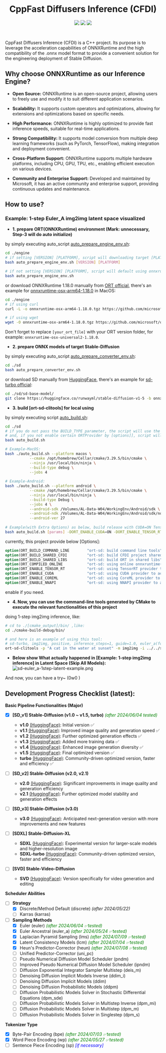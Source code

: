 <h1 align="center">CppFast Diffusers Inference (CFDI)</h1>

<p align="center">
  <a href="#"><img src="https://img.shields.io/badge/Open_Source-❤️-FDA599?"/></a>
  <a href="/LICENSE"><img src="https://img.shields.io/badge/License-GNU_GPLv3-F4E28D"/></a>
  <a href="https://github.com/Windsander/CFDI-StableDiffusionONNXFast/issues"><img src="https://img.shields.io/github/issues/Windsander/CFDI-StableDiffusionONNXFast/issues"/></a>
</p>

<br>

CppFast Diffusers Inference (CFDI) is a C++ project. Its purpose is to leverage the acceleration capabilities of ONNXRuntime and the high compatibility of the .onnx model format to provide a convenient solution for the engineering deployment of Stable Diffusion.

## Why choose ONNXRuntime as our Inference Engine?

- **Open Source:** ONNXRuntime is an open-source project, allowing users to freely use and modify it to suit different application scenarios.

- **Scalability:** It supports custom operators and optimizations, allowing for extensions and optimizations based on specific needs.

- **High Performance:** ONNXRuntime is highly optimized to provide fast inference speeds, suitable for real-time applications.

- **Strong Compatibility:** It supports model conversion from multiple deep learning frameworks (such as PyTorch, TensorFlow), making integration and deployment convenient.

- **Cross-Platform Support:** ONNXRuntime supports multiple hardware platforms, including CPU, GPU, TPU, etc., enabling efficient execution on various devices.

- **Community and Enterprise Support:** Developed and maintained by Microsoft, it has an active community and enterprise support, providing continuous updates and maintenance.

## How to use?

### Example: 1-step Euler_A img2img latent space visualized

- **1. prepare ORT(ONNXRuntime) environment (Mark: unnecessary, Step-3 will do auto initialize)**
 
by simply executing auto_script [auto_prepare_engine_env.sh](engine%2Fauto_prepare_engine_env.sh):
```bash
cd ./engine
# if setting [VERSION] [PLATFORM], script will downloading target [PLATFORM] ORT, like onnxruntime-linux-x64-1.18.0.tgz at official
bash auto_prepare_engine_env.sh [VERSION] [PLATFORM]

# if not setting [VERSION] [PLATFORM], script will default using onnxruntime-osx-arm64-1.18.0, so be careful!!!
bash auto_prepare_engine_env.sh
```

or download ONNXRuntime 1.18.0 manually from [ORT official](https://github.com/microsoft/onnxruntime/releases/v1.18.0/), there's an example for [onnxruntime-osx-arm64-1.18.0](https://github.com/microsoft/onnxruntime/releases/download/v1.18.0/onnxruntime-osx-arm64-1.18.0.tgz) in MacOS:
```bash
cd ./engine
# if using curl
curl -L -o onnxruntime-osx-arm64-1.18.0.tgz https://github.com/microsoft/onnxruntime/releases/download/v1.18.0/onnxruntime-osx-arm64-1.18.0.tgz

# if using wget
wget -O onnxruntime-osx-arm64-1.18.0.tgz https://github.com/microsoft/onnxruntime/releases/download/v1.18.0/onnxruntime-osx-arm64-1.18.0.tgz
```

Don't forget to replace `[your_ort_file]` with your ORT version folder, for example: `onnxruntime-osx-universal2-1.18.0`.

- **2. prepare ONNX models of target Stable-Diffusion**

by simply executing auto_script [auto_prepare_converter_env.sh](sd%2Fauto_prepare_converter_env.sh):
```bash
cd ./sd
bash auto_prepare_converter_env.sh
```

or download SD manually from [HuggingFace](https://huggingface.co), there's an example for [sd-turbo official](https://huggingface.co/stabilityai/sdxl-turbo/tree/main):

```bash
cd ./sd/sd-base-model/
git clone https://huggingface.co/runwayml/stable-diffusion-v1-5 -b onnx onnx-official-sd-v15/
```

- **3. build [ort-sd-clitools] for local using**

by simply executing script [auto_build.sh](auto_build.sh):
```bash
cd ./sd
# if you do not pass the BUILD_TYPE parameter, the script will use the default Debug build type.
# and, if you not enable certain ORTProvider by [options]], script will choose default ORTProvider by platform
bash auto_build.sh

# Example-MacOS:
bash ./auto_build.sh --platform macos \
           --cmake /opt/homebrew/Cellar/cmake/3.29.5/bin/cmake \
           --ninja /usr/local/bin/ninja \
           --build-type debug \
           --jobs 4
           
# Example-Android:
bash ./auto_build.sh --platform android \
           --cmake /opt/homebrew/Cellar/cmake/3.29.5/bin/cmake \
           --ninja /usr/local/bin/ninja \
           --build-type Debug \
           --jobs 4 \
           --android-sdk /Volumes/AL-Data-W04/WorkingEnv/Android/sdk \
           --android-ndk /Volumes/AL-Data-W04/WorkingEnv/Android/sdk/ndk/26.1.10909125 \
           --android-ver 27
           
# Example(with Extra Options) as below, build release with CUDA=ON TensorRT=ON
bash auto_build.sh [params] -DORT_ENABLE_CUDA=ON -DORT_ENABLE_TENSOR_RT=ON
```

currently, this project provide below [Options]:
```cmake
option(ORT_BUILD_COMMAND_LINE        "ort-sd: build command line tools" ${SD_STANDALONE})
option(ORT_BUILD_SHARED_CFDI         "ort-sd: build CFDI project shared libs" OFF)
option(ORT_BUILD_SHARED_LIBS         "ort-sd: build ORT in shared libs" OFF)
option(ORT_COMPILED_ONLINE           "ort-sd: using online onnxruntime(ort), otherwise local build" ${SD_ORT_ONLINE_AVAIL})
option(ORT_ENABLE_TENSOR_RT          "ort-sd: using TensorRT provider to accelerate inference" ${DEFAULT_TRT_STATE})
option(ORT_ENABLE_CUDA               "ort-sd: using CUDA provider to accelerate inference" ${DEFAULT_CUDA_STATE})
option(ORT_ENABLE_COREML             "ort-sd: using CoreML provider to accelerate inference" ${DEFAULT_COREML_STATE})
option(ORT_ENABLE_NNAPI              "ort-sd: using NNAPI provider to accelerate inference" ${DEFAULT_NNAPI_STATE})
```
enable if you need.

- **4. Now, you can use the command-line tools generated by CMake to execute the relevant functionalities of this project**

doing 1-step img2img inference, like:
```bash
# cd to ./[cmake_output]/bin/ ,like: 
cd ./cmake-build-debug/bin/

# and here is an example of using this tool:
# sd-turbo, img2img, positive, inference_steps=1, guide=1.0, euler_a(for 1-step purpose)
ort-sd-clitools -p "A cat in the water at sunset" -m img2img -i ../../sd/io-test/input-test.png -o ../../sd/io-test/output.png -w 512 -h 512 -c 3 --seed 15.0 --dims 1024 --clip ../../sd/sd-base-model/onnx-sd-turbo/text_encoder/model.onnx --unet ../../sd/sd-base-model/onnx-sd-turbo/unet/model.onnx --vae-encoder ../../sd/sd-base-model/onnx-sd-turbo/vae_encoder/model.onnx --vae-decoder ../../sd/sd-base-model/onnx-sd-turbo/vae_decoder/model.onnx --dict ../../sd/sd-dictionary/vocab.txt --beta-start 0.00085 --beta-end 0.012 --beta scaled_linear --alpha cos --scheduler euler_a --predictor epsilon --tokenizer bpe --train-steps 1000 --token-idx-num 49408 --token-length 77 --token-border 1.0 --gain 1.1 --decoding 0.18215 --guidance 1.0 --steps 1 -v
```

- **Below show What actually happened in [Example: 1-step img2img inference] in Latent Space (Skip All Models):**
![sd-euler_a-1step-latent-example.png](sd%2Fio-examples%2Fsd-euler_a-1step-latent-example.png)

And now, you can have a try~ (0w0 )

## Development Progress Checklist (latest):

**Basic Pipeline Functionalities (Major)**
- [x] **[SD_v1] Stable-Diffusion (v1.0 ~ v1.5, turbo)** <span style="color:green;">_(after 2024/06/04 tested)_</span>
    - **v1.0** [(HuggingFace)](https://huggingface.co/CompVis/stable-diffusion): Initial version ✅
    - **v1.1** [(HuggingFace)](https://huggingface.co/CompVis/stable-diffusion-v-1-1): Improved image quality and generation speed ✅
    - **v1.2** [(HuggingFace)](https://huggingface.co/CompVis/stable-diffusion-v-1-2): Further optimized generation effects ✅
    - **v1.3** [(HuggingFace)](https://huggingface.co/CompVis/stable-diffusion-v-1-3): Added more training data ✅
    - **v1.4** [(HuggingFace)](https://huggingface.co/CompVis/stable-diffusion-v-1-4): Enhanced image generation diversity ✅
    - **v1.5** [(HuggingFace)](https://huggingface.co/runwayml/stable-diffusion-v1-5): Final optimized version ✅
    - **turbo** [(HuggingFace)](https://huggingface.co/stabilityai/sd-turbo): Community-driven optimized version, faster and efficiency ✅

- [ ] **[SD_v2] Stable-Diffusion (v2.0, v2.1)**
    - **v2.0** [(HuggingFace)](https://huggingface.co/stabilityai/stable-diffusion-2): Significant improvements in image quality and generation efficiency
    - **v2.1** [(HuggingFace)](https://huggingface.co/stabilityai/stable-diffusion-2-1): Further optimized model stability and generation effects

- [ ] **[SD_v3] Stable-Diffusion (v3.0)**
    - **v3.0** [(HuggingFace)](https://huggingface.co/stabilityai/stable-diffusion-3): Anticipated next-generation version with more improvements and new features

- [ ] **[SDXL] Stable-Diffusion-XL**
    - **SDXL** [(HuggingFace)](https://huggingface.co/stabilityai/stable-diffusion-xl): Experimental version for larger-scale models and higher-resolution image
    - **SDXL-turbo** [(HuggingFace)](https://huggingface.co/stabilityai/sdxl-turbo): Community-driven optimized version, faster and efficiency

- [ ] **[SVD] Stable-Video-Diffusion**
    - **SVD** [(HuggingFace)](https://huggingface.co/stabilityai/stable-video-diffusion): Version specifically for video generation and editing

**Scheduler Abilities**
- [ ] **Strategy**
    - [x] Discrete/Method Default (discrete) _(after 2024/05/22)_
    - [ ] Karras (karras)

- [ ] **Sampling Methods**
    - [x] Euler (euler) <span style="color:green;">_(after 2024/06/04 ✅tested)_</span> 
    - [x] Euler Ancestral (euler_a) <span style="color:green;">_(after 2024/05/24 ✅tested)_</span>
    - [x] Laplacian Pyramid Sampling (lms) <span style="color:green;">_(after 2024/07/09 ✅tested)_</span>
    - [x] Latent Consistency Models (lcm) <span style="color:green;">_(after 2024/07/04 ✅tested)_</span>
    - [x] Heun's Predictor-Corrector (heun) <span style="color:green;">_(after 2024/07/08 ✅tested)_</span>
    - [ ] Unified Predictor-Corrector (uni_pc)
    - [ ] Pseudo Numerical Diffusion Model Scheduler (pndm)
    - [ ] Improved Pseudo Numerical Diffusion Model Scheduler (ipndm)
    - [ ] Diffusion Exponential Integrator Sampler Multistep (deis_m)
    - [ ] Denoising Diffusion Implicit Models Inverse (ddim_i)
    - [ ] Denoising Diffusion Implicit Models (ddim)
    - [ ] Denoising Diffusion Probabilistic Models (ddpm)
    - [ ] Diffusion Probabilistic Models Solver in Stochastic Differential Equations (dpm_sde)
    - [ ] Diffusion Probabilistic Models Solver in Multistep Inverse (dpm_mi)
    - [ ] Diffusion Probabilistic Models Solver in Multistep (dpm_m)
    - [ ] Diffusion Probabilistic Models Solver in Singlestep (dpm_s)

**Tokenizer Type**
- [x] Byte-Pair Encoding (bpe) <span style="color:green;">_(after 2024/07/03 ✅tested)_</span> 
- [x] Word Piece Encoding (wp) <span style="color:green;">_(after 2024/05/27 ✅tested)_</span>
- [ ] Sentence Piece Encoding (sp)  <span style="color:blue;">_[if necessary]_</span>